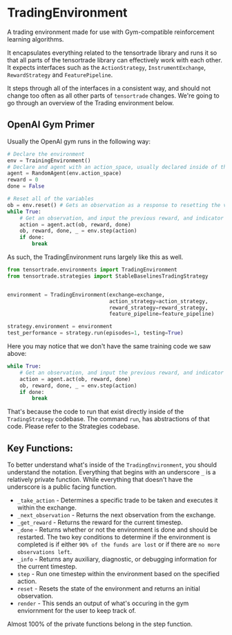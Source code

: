 # TradingEnvironment
A trading environment made for use with Gym-compatible reinforcement learning algorithms.

It encapsulates everything related to the tensortrade library and runs it so that all parts of the tensortrade library can effectively work with each other. It expects interfaces such as the `ActionStrategy`, `InstrumentExchange`, `RewardStrategy` and `FeaturePipeline`. 

It steps through all of the interfaces in a consistent way, and should not change too often as all other parts of `tensortrade` changes. We're going to go through an overview of the Trading environment below.


## OpenAI Gym Primer

Usually the OpenAI gym runs in the following way:

```py
# Declare the environment
env = TrainingEnvironment()
# Declare and agent with an action_space, usually declared inside of the environment itself
agent = RandomAgent(env.action_space)
reward = 0
done = False

# Reset all of the variables
ob = env.reset() # Gets an observation as a response to resetting the variables
while True:
    # Get an observation, and input the previous reward, and indicator if the episode is complete or not (done). 
    action = agent.act(ob, reward, done)
    ob, reward, done, _ = env.step(action)
    if done:
        break
```

As such, the TradingEnvironment runs largely like this as well.


```py
from tensortrade.environments import TradingEnvironment
from tensortrade.strategies import StableBaselinesTradingStrategy


environment = TradingEnvironment(exchange=exchange,
                                 action_strategy=action_strategy,
                                 reward_strategy=reward_strategy,
                                 feature_pipeline=feature_pipeline)

strategy.environment = environment
test_performance = strategy.run(episodes=1, testing=True)
```


Here you may notice that we don't have the same training code we saw above:

```py
while True:
    # Get an observation, and input the previous reward, and indicator if the episode is complete or not (done). 
    action = agent.act(ob, reward, done)
    ob, reward, done, _ = env.step(action)
    if done:
        break
```

That's because the code to run that exist directly inside of the `TradingStrategy` codebase. The command `run`, has abstractions of that code. Please refer to the Strategies codebase.


## Key Functions:

To better understand what's inside of the `TradingEnvironment`, you should understand the notation. Everything that begins with an underscore `_` is a relatively private function. While everything that doesn't have the underscore is a public facing function. 

* `_take_action` - Determines a specific trade to be taken and executes it within the exchange.
* `_next_observation` - Returns the next observation from the exchange.
* `_get_reward` - Returns the reward for the current timestep.
* `_done` - Returns whether or not the environment is done and should be restarted. The two key conditions to determine if the environment is completed is if either `90% of the funds are lost` or if there are `no more observations left`. 
* `_info` - Returns any auxiliary, diagnostic, or debugging information for the current timestep.
* `step` - Run one timestep within the environment based on the specified action.
* `reset` - Resets the state of the environment and returns an initial observation.
* `render` - This sends an output of what's occuring in the gym enviornment for the user to keep track of.


Almost 100% of the private functions belong in the step function. 